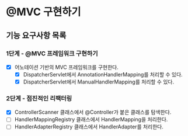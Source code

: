 # @MVC 구현하기

## 기능 요구사항 목록

### 1단계 - @MVC 프레임워크 구현하기

- [x] 어노테이션 기반의 MVC 프레임워크를 구현한다.
  - [x] DispatcherServlet에서 AnnotationHandlerMapping를 처리할 수 있다.
  - [x] DispatcherServlet에서 ManualHandlerMapping를 처리할 수 있다.

### 2단계 - 점진적인 리팩터링

- [x] ControllerScanner 클래스에서 @Controller가 붙은 클래스를 탐색한다.
- [ ] HandlerMappingRegistry 클래스에서 HandlerMapping을 처리한다.
- [ ] HandlerAdapterRegistry 클래스에서 HandlerAdapter를 처리한다.
